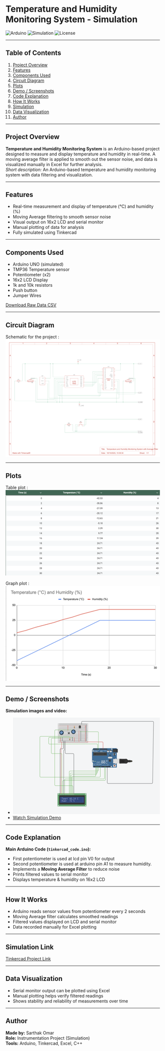 # Temperature and Humidity Monitoring System - Simulation

![Arduino](https://img.shields.io/badge/Built%20with-Arduino-blue)
![Simulation](https://img.shields.io/badge/Simulation-Tinkercad-orange)
![License](https://img.shields.io/badge/License-MIT-green)

---

## Table of Contents
1. [Project Overview](#project-overview)
2. [Features](#features)
3. [Components Used](#components-used)
4. [Circuit Diagram](#circuit-diagram)
5. [Plots](#plots)
6. [Demo / Screenshots](#demo--screenshots)
7. [Code Explanation](#code-explanation)
8. [How It Works](#how-it-works)
9. [Simulation](#simulation)
10. [Data Visualization](#data-visualization)
11. [Author](#author)

---

## Project Overview
**Temperature and Humidity Monitoring System** is an Arduino-based project designed to measure and display temperature and humidity in real-time. A moving average filter is applied to smooth out the sensor noise, and data is visualized manually in Excel for further analysis.  
*Short description:* An Arduino-based temperature and humidity monitoring system with data filtering and visualization.

---

## Features
- Real-time measurement and display of temperature (°C) and humidity (%)  
- Moving Average filtering to smooth sensor noise  
- Visual output on 16x2 LCD and serial monitor  
- Manual plotting of data for analysis  
- Fully simulated using Tinkercad

---

## Components Used
- Arduino UNO (simulated)
- TMP36 Temperature sensor
- Potentiometer (x2)
- 16x2 LCD Display
- 1k and 10k resistors
- Push button
- Jumper Wires
  
[Download Raw Data CSV](data/bom.csv)

---

## Circuit Diagram
Schematic for the project : 
![Schematic](assets/Schematic.png)

---

## Plots
Table plot :
![Table Plot](assets/table_plot.png)

Graph plot :
![Graph Plot](assets/graph_plot.png)

---

## Demo / Screenshots
**Simulation images and video:**  

- ![Circuit View(with result)](assets/hero_image.png)
- [Watch Simulation Demo](assets/temp&hum.mov)
  
---

## Code Explanation
**Main Arduino Code (`tinkercad_code.ino`):**  
- First potentiometer is used at lcd pin V0 for output
- Second potentiometer is used at arduino pin A1 to measure humidity.
- Implements a **Moving Average Filter** to reduce noise  
- Prints filtered values to serial monitor  
- Displays temperature & humidity on 16x2 LCD
  
---

## How It Works

 - Arduino reads sensor values from potentiometer every 2 seconds
 - Moving Average filter calculates smoothed readings
 - Filtered values displayed on LCD and serial monitor
 - Data recorded manually for Excel plotting

---

## Simulation Link
[Tinkercad Project Link](https://www.tinkercad.com/things/lbUgksHqRy9-temperature-and-humidity-monitoring-system-with-kalman-filtering?sharecode=xvusei1U_S84yZDGYI4ZSp1HwLq14AfvHwRIXmo6sfg)

---


## Data Visualization

- Serial monitor output can be plotted using Excel
- Manual plotting helps verify filtered readings
- Shows stability and reliability of measurements over time

---


## Author

**Made by:** Sarthak Omar  
**Role:** Instrumentation Project (Simulation)  
**Tools:** Arduino, Tinkercad, Excel, C++
